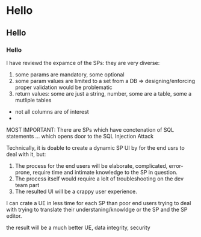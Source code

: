 # Hello
## Hello
### Hello

I have reviewd the expamce of the SPs: they are very diverse:
1. some params are mandatory, some optional
2. some param values are limited to a set from a DB
 => designing/enforcing proper validation would be problematic
3. return values: some are just a string, number, some are a table, some a mutliple tables
  - not all columns are of interest
  - 
MOST IMPORTANT:
There are SPs which have conctenation of SQL statements ... which opens door to the SQL Injection Attack


Technically, it is doable to create a dynamic SP UI by for the end usrs to deal with it, but:
1. The process for the end users will be elaborate, complicated, error-prone, require time and intimate knowledge to the SP in question.
2. The process itself would require a lolt of troubleshooting on the dev team part
3. The resulted UI will be a crappy user experience.


I can crate a UE in less time for each SP than poor end users trying to deal with trying to translate their understaning/knowldge or the SP and the SP editor.

the result will be a much better UE, data integrity, security



